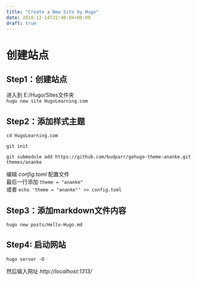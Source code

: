 ```yaml
---
title: "Create a New Site by Hugo"
date: 2018-12-14T22:40:04+08:00
draft: true
---
```


# 创建站点

## Step1：创建站点

进入到 E:/Hugo/Sites文件夹<br/>
`hugo new site HugoLearning.com` 

## Step2：添加样式主题
```
cd HugoLearning.com

git init

git submodule add https://github.com/budparr/gohugo-theme-ananke.git themes/ananke
```
编辑 _config.toml_ 配置文件<br/>
最后一行添加 `theme = "ananke"`<br/>
或者 `echo 'theme = "ananke"' >> config.toml`<br/>

## Step3：添加markdown文件内容

`hugo new posts/Hello-Hugo.md`

## Step4: 启动网站

`hugo server -D` <br/>

然后输入网址 _http://localhost:1313/_


